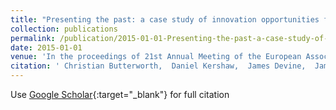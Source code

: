 ```yaml
---
title: "Presenting the past: a case study of innovation opportunities for knowledge dissemination to the general public through pervasive technology"
collection: publications
permalink: /publication/2015-01-01-Presenting-the-past-a-case-study-of-innovation-opportunities-for-knowledge-dissemination-to-the-general-public-through-pervasive-technology
date: 2015-01-01
venue: 'In the proceedings of 21st Annual Meeting of the European Association of Archaeologists'
citation: ' Christian Butterworth,  Daniel Kershaw,  James Devine,  James Gallagher,  Jack Croft, &quot;Presenting the past: a case study of innovation opportunities for knowledge dissemination to the general public through pervasive technology.&quot; In the proceedings of 21st Annual Meeting of the European Association of Archaeologists, 2015.'
---
```

Use [Google Scholar](https://scholar.google.com/scholar?q=Presenting+the+past:+a+case+study+of+innovation+opportunities+for+knowledge+dissemination+to+the+general+public+through+pervasive+technology){:target="_blank"} for full citation